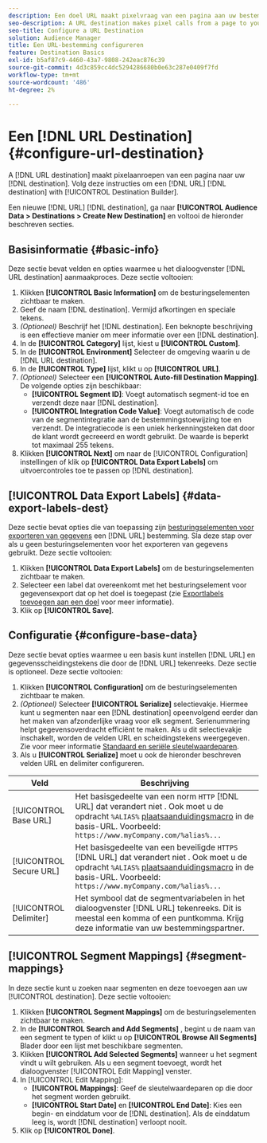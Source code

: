 ```yaml
---
description: Een doel URL maakt pixelvraag van een pagina aan uw bestemming. Volg deze instructies om een bestemming tot stand te brengen URL met de Bouwer van de Bestemming.
seo-description: A URL destination makes pixel calls from a page to your destination. Follow these instructions to create a URL destination with Destination Builder.
seo-title: Configure a URL Destination
solution: Audience Manager
title: Een URL-bestemming configureren
feature: Destination Basics
exl-id: b5af87c9-4460-43a7-9808-242eac876c39
source-git-commit: 4d3c859cc4dc5294286680b0e63c287e0409f7fd
workflow-type: tm+mt
source-wordcount: '486'
ht-degree: 2%

---
```


# Een [!DNL URL Destination] {#configure-url-destination}

A [!DNL URL destination] maakt pixelaanroepen van een pagina naar uw [!DNL destination]. Volg deze instructies om een [!DNL URL] [!DNL destination] with [!UICONTROL Destination Builder].

<!-- create-url-destination.xml -->

Een nieuwe [!DNL URL] [!DNL destination], ga naar **[!UICONTROL Audience Data > Destinations > Create New Destination]** en voltooi de hieronder beschreven secties.

## Basisinformatie {#basic-info}

Deze sectie bevat velden en opties waarmee u het dialoogvenster [!DNL URL destination] aanmaakproces. Deze sectie voltooien:

1. Klikken **[!UICONTROL Basic Information]** om de besturingselementen zichtbaar te maken.
2. Geef de naam [!DNL destination]. Vermijd afkortingen en speciale tekens.
3. *(Optioneel)* Beschrijf het [!DNL destination]. Een beknopte beschrijving is een effectieve manier om meer informatie over een [!DNL destination].
4. In de **[!UICONTROL Category]** lijst, kiest u **[!UICONTROL Custom]**.
5. In de **[!UICONTROL Environment]** Selecteer de omgeving waarin u de [!DNL URL destination].
6. In de **[!UICONTROL Type]** lijst, klikt u op **[!UICONTROL URL]**.
7. *(Optioneel)* Selecteer een **[!UICONTROL Auto-fill Destination Mapping]**. De volgende opties zijn beschikbaar:
   * **[!UICONTROL Segment ID]**: Voegt automatisch segment-id toe en verzendt deze naar [!DNL destination].
   * **[!UICONTROL Integration Code Value]**: Voegt automatisch de code van de segmentintegratie aan de bestemmingstoewijzing toe en verzendt. De integratiecode is een uniek herkenningsteken dat door de klant wordt gecreeerd en wordt gebruikt. De waarde is beperkt tot maximaal 255 tekens.
8. Klikken **[!UICONTROL Next]** om naar de [!UICONTROL Configuration] instellingen of klik op **[!UICONTROL Data Export Labels]** om uitvoercontroles toe te passen op [!DNL destination].

## [!UICONTROL Data Export Labels] {#data-export-labels-dest}

Deze sectie bevat opties die van toepassing zijn [besturingselementen voor exporteren van gegevens](../../features/data-export-controls.md) een [!DNL URL] bestemming. Sla deze stap over als u geen besturingselementen voor het exporteren van gegevens gebruikt. Deze sectie voltooien:

1. Klikken **[!UICONTROL Data Export Labels]** om de besturingselementen zichtbaar te maken.
2. Selecteer een label dat overeenkomt met het besturingselement voor gegevensexport dat op het doel is toegepast (zie [Exportlabels toevoegen aan een doel](/help/using/features/destinations/add-data-export-labels.md) voor meer informatie).
3. Klik op **[!UICONTROL Save]**.

## Configuratie {#configure-base-data}

Deze sectie bevat opties waarmee u een basis kunt instellen [!DNL URL] en gegevensscheidingstekens die door de [!DNL URL] tekenreeks. Deze sectie is optioneel. Deze sectie voltooien:

1. Klikken **[!UICONTROL Configuration]** om de besturingselementen zichtbaar te maken.
1. *(Optioneel)* Selecteer **[!UICONTROL Serialize]** selectievakje.
Hiermee kunt u segmenten naar een [!DNL destination] opeenvolgend eerder dan het maken van afzonderlijke vraag voor elk segment. Serienummering helpt gegevensoverdracht efficiënt te maken. Als u dit selectievakje inschakelt, worden de velden URL en scheidingstekens weergegeven. Zie voor meer informatie [Standaard en seriële sleutelwaardeparen](../../features/destinations/key-value-pairs.md).
1. Als u **[!UICONTROL Serialize]** moet u ook de hieronder beschreven velden URL en delimiter configureren.

| Veld | Beschrijving |
|--- |--- |
| [!UICONTROL Base URL] | Het basisgedeelte van een norm `HTTP` [!DNL URL] dat verandert niet . Ook moet u de opdracht `%ALIAS%`  [plaatsaanduidingsmacro](../../features/destinations/destination-macros.md#destination-macros-defined) in de basis-URL. Voorbeeld: `https://www.myCompany.com/%alias%...` |
| [!UICONTROL Secure URL] | Het basisgedeelte van een beveiligde `HTTPS` [!DNL URL] dat verandert niet . Ook moet u de opdracht `%ALIAS%`   [plaatsaanduidingsmacro](../../features/destinations/destination-macros.md#destination-macros-defined) in de basis-URL. Voorbeeld: `https://www.myCompany.com/%alias%...` |
| [!UICONTROL Delimiter] | Het symbool dat de segmentvariabelen in het dialoogvenster [!DNL URL] tekenreeks. Dit is meestal een komma of een puntkomma. Krijg deze informatie van uw bestemmingspartner. |

## [!UICONTROL Segment Mappings] {#segment-mappings}

In deze sectie kunt u zoeken naar segmenten en deze toevoegen aan uw [!UICONTROL destination]. Deze sectie voltooien:

1. Klikken **[!UICONTROL Segment Mappings]** om de besturingselementen zichtbaar te maken.
1. In de **[!UICONTROL Search and Add Segments]** , begint u de naam van een segment te typen of klikt u op **[!UICONTROL Browse All Segments]** Blader door een lijst met beschikbare segmenten.
1. Klikken **[!UICONTROL Add Selected Segments]** wanneer u het segment vindt u wilt gebruiken. Als u een segment toevoegt, wordt het dialoogvenster [!UICONTROL Edit Mapping] venster.
1. In [!UICONTROL Edit Mapping]:
   * **[!UICONTROL Mappings]**: Geef de sleutelwaardeparen op die door het segment worden gebruikt.
   * **[!UICONTROL Start Date]** en **[!UICONTROL End Date]**: Kies een begin- en einddatum voor de [!DNL destination]. Als de einddatum leeg is, wordt [!DNL destination] verloopt nooit.
1. Klik op **[!UICONTROL Done]**.
